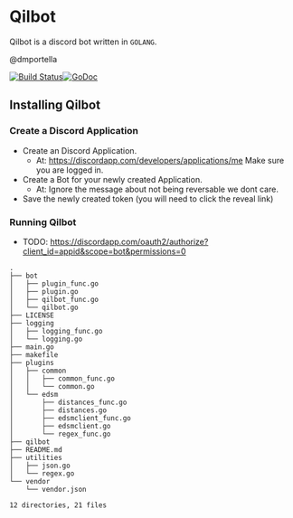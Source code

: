 # Qilbot

Qilbot is a discord bot written in `GOLANG`.

@dmportella

[![Build Status](https://travis-ci.org/dmportella/qilbot.svg?branch=master)](https://travis-ci.org/dmportella/qilbot)[![GoDoc](https://godoc.org/github.com/dmportella/qilbot?status.svg)](https://godoc.org/github.com/dmportella/qilbot)

## Installing Qilbot

### Create a Discord Application

* Create an Discord Application.
  * At: https://discordapp.com/developers/applications/me
    Make sure you are logged in.
* Create a Bot for your newly created Application.
  * At: Ignore the message about not being reversable we dont care.
* Save the newly created token (you will need to click the reveal link)

### Running Qilbot

* TODO: https://discordapp.com/oauth2/authorize?client_id=appid&scope=bot&permissions=0

```
.
├── bot
│   ├── plugin_func.go
│   ├── plugin.go
│   ├── qilbot_func.go
│   └── qilbot.go
├── LICENSE
├── logging
│   ├── logging_func.go
│   └── logging.go
├── main.go
├── makefile
├── plugins
│   ├── common
│   │   ├── common_func.go
│   │   └── common.go
│   └── edsm
│       ├── distances_func.go
│       ├── distances.go
│       ├── edsmclient_func.go
│       ├── edsmclient.go
│       └── regex_func.go
├── qilbot
├── README.md
├── utilities
│   ├── json.go
│   └── regex.go
└── vendor
    └── vendor.json

12 directories, 21 files
```